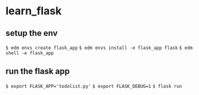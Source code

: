 # learn_flask

setup the env
-------------
`$ edm envs create flask_app`
`$ edm envs install -e flask_app flask`
`$ edm shell -e flask_app`


run the flask app
-----------------
`$ export FLASK_APP='todolist.py'`
`$ export FLASK_DEBUG=1`
`$ flask run`
